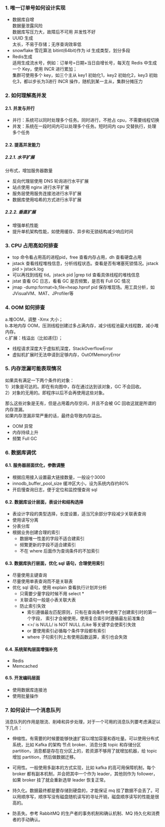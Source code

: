 
### 1. 唯一订单号如何设计实现
- 数据库自增  
    数据量泄露风险  
    数据库写压力大，故障后不可用
    并发性不好
- UUID 生成  
    太长，不易于存储；无序查询效率低
- snowflake 雪花算法
    bitint(64bit)作为 id 生成类型，划分多段
- Redis生成  
    适用生成流水号，例如：订单号=日期+当日自增长号，每天在 Redis 中生成一个 Key，使用 INCR 进行累加；  
    集群可使用多个 key，如三个主从 key1 初始化1，key2 初始化2，key3 初始化3，都以步长为3进行 INCR 操作，随机到某一主从，集群分摊压力

### 2. 如何理解高并发

#### 2.1. 并发与并行
- 并行：系统可以同时处理多个任务。同时进行，不抢占 cpu，不需要线程切换
- 并发：系统在一段时间内可以处理多个任务。短时间内 cpu 交替执行，处理多个任务

#### 2.2. 提高并发能力
##### 2.2.1. 水平扩展
分布式，增加服务器数量  
- 反向代理层使用 DNS 轮询进行水平扩展
- 站点使用 nginx 进行水平扩展
- 服务层使用服务连接池进行水平扩展
- 数据库使用哈希的方式进行水平扩展

##### 2.2.2. 垂直扩展
- 增强单机性能
- 提升单机架构性能，如使用缓存、异步和无锁结构减少响应时间

### 3. CPU 占用高如何排查

- top 命令看占用高的进程pid，free 查看内存占用，dh 查看硬盘占用
- jstack 查看线程堆栈信息，分析线程状态。查看是否有堵塞死锁情况。jstack pid > jstack.log
- 可以再找到线程 tid。jstack pid |grep tid 查看具体线程的堆栈信息
- jstat 查看 GC 日志，看看 GC 是否频繁，是否有 Full GC 情况
- jmap -dump:format=b,file=heap.hprof pid 保存堆现场。用工具分析，如 JVisualVM、MAT、JProfiler等

### 4. OOM 如何排查

a.堆OOM，调整 -Xmx 大小；  
b.本地内存 OOM，压测线程创建过多占满内存，减少线程池最大线程数，减小堆内存。  
c.扩展：栈溢出（比如递归）；  
- 线程请求深度大于虚拟机深度，StackOverflowError
- 虚拟机扩展时无法申请到足够内存，OutOfMemoryError

### 5. 内存泄漏可能表现情况

如果具有满足一下两个条件的对象：  
1）对象是可达的。即在有向图中，存在通过达到该对象，GC 不会回收。  
2）对象的无用的。即程序以后不会再使用这些对象。  

那么这些对象是无有，但是占用着内存空间，并且不会被 GC 回收这就是所谓的内存泄漏。  
如果内存泄漏非常严重的话，最终会导致内存溢出。
- OOM 异常
- 内存持续上升
- 频繁 Full GC

### 6. 数据库调优

#### 6.1. 服务器层面优化，参数调整
- 根据应用接入设置最大链接数量，一般设个3000
- innodb_buffer_pool_size 缓冲区大小，设为系统内存约80%
- 开启慢查询日志，便于定位和监控慢查询 sql

#### 6.2. 数据库设计层面，表设计和结构选择
- 表设计字段的类型选择，长度设置，适当冗余部分字段减少关联表查询
- 使用读写分离
- 分表分库
- 根据业务创建合理的索引
    - 数据唯一性差的字段不适合建索引
    - 频繁更新的字段不适合建索引
    - 不在 where 后面作为查询条件的不加索引

#### 6.3. 数据库执行层面，优化 sql 语句，合理使用索引
- 尽量使用主键查询
- 尽量使用单表查询而不是关联表
- 优化 sql 语句，使用 explain 查看执行计划并分析
    - 只需要少量字段时候不用 select *
    - 关联语句一般是小表关联大表
    - 防止索引失效
        - 索引遵循最左匹配原则，只有在查询条件中使用了创建索引时的第一个字段，
        索引才会被使用，使用复合索引时遵循最左前准集合
        - <>/ is NULL/ is NOT NULL /Like 等关键字会使索引失效
        - or 要使用索引必循每个条件字段都有索引
        - where 子句索引列上有使用函数运算，索引也会失效

#### 6.4. 系统架构层面增强补充
- Redis
- Memcached

#### 6.5. 开发编码层面
- 使用数据库连接池
- 使用批量操作

### 7. 如何设计一个消息队列

消息队列的作用是限流、削峰和异步处理，对于一个可用的消息队列要考虑满足以下几点：

- 伸缩性。有需要的时候要能够快速扩容以增加容量和吞吐量。可以使用分布式系统，比如 Kafka 的架构 节点 broker、消息分类 topic 和存储分区 partition，消息都是存在在分区上的，若资源不够用了就增加机器，给 topic 增加 partition，然后做数据迁移。

- 可用性。一般使用多副本的方式实现，比如 kafka 的高可用保障机制，每个 broker 都有副本机制，并会把其中一个作为 leader，其他则作为 follower，如果 broker 挂了就会重新选举 leader 恢复正常。

- 持久化。数据最终都是要存储到硬盘的，才能保证 mq 挂了数据不会丢了。可以用顺序写，顺序写没有磁盘随机读写的寻址开销，磁盘顺序读写的性能是很高的。

- 防丢失。参考 RabbitMQ 的生产者的事务机制和确认机制、MQ 持久化和消费者的手动确认。

